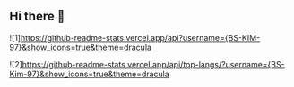 ## Hi there 👋

![1]https://github-readme-stats.vercel.app/api?username={BS-KIM-97}&show_icons=true&theme=dracula

![2]https://github-readme-stats.vercel.app/api/top-langs/?username={BS-Kim-97}&show_icons=true&theme=dracula

<!--
**BS-KIM-97/BS-kim-97** is a ✨ _special_ ✨ repository because its `README.md` (this file) appears on your GitHub profile.

Here are some ideas to get you started:

- 🔭 I’m currently working on ...
- 🌱 I’m currently learning ...
- 👯 I’m looking to collaborate on ...
- 🤔 I’m looking for help with ...
- 💬 Ask me about ...
- 📫 How to reach me: ...
- 😄 Pronouns: ...
- ⚡ Fun fact: ...
-->
